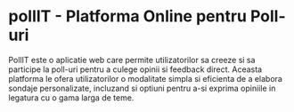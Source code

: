 # pollIT - Platforma Online pentru Poll-uri

PollIT este o aplicatie web care permite utilizatorilor sa creeze si sa participe la poll-uri pentru a culege opinii si feedback direct. Aceasta platforma le ofera utilizatorilor o modalitate simpla si eficienta de a elabora sondaje personalizate, incluzand si optiuni pentru a-si exprima opiniile in legatura cu o gama larga de teme. 

